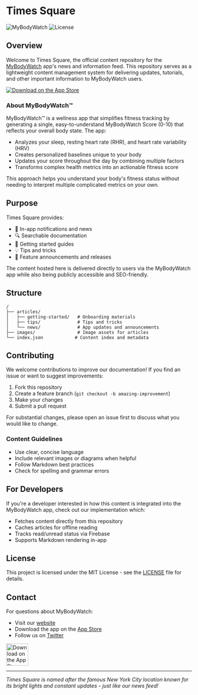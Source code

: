 # Times Square

![MyBodyWatch](https://img.shields.io/badge/MyBodyWatch-News%20Feed-blue)
![License](https://img.shields.io/github/license/mybodywatch/times-square)

## Overview

Welcome to Times Square, the official content repository for the [MyBodyWatch](https://mybodywatch.app) app's news and information feed. This repository serves as a lightweight content management system for delivering updates, tutorials, and other important information to MyBodyWatch users.

[![Download on the App Store](https://img.shields.io/badge/Download%20on%20the-App%20Store-blue?logo=apple&style=flat-square)](https://apps.apple.com/app/mybodywatch/id6474689088)

### About MyBodyWatch™

MyBodyWatch™ is a wellness app that simplifies fitness tracking by generating a single, easy-to-understand MyBodyWatch Score (0-10) that reflects your overall body state. The app:

- Analyzes your sleep, resting heart rate (RHR), and heart rate variability (HRV)
- Creates personalized baselines unique to your body
- Updates your score throughout the day by combining multiple factors
- Transforms complex health metrics into an actionable fitness score

This approach helps you understand your body's fitness status without needing to interpret multiple complicated metrics on your own.

## Purpose

Times Square provides:

- 📱 In-app notifications and news
- 🔍 Searchable documentation
- 🚀 Getting started guides
- 💡 Tips and tricks
- 🎉 Feature announcements and releases

The content hosted here is delivered directly to users via the MyBodyWatch app while also being publicly accessible and SEO-friendly.

## Structure

```
/
├── articles/
│   ├── getting-started/   # Onboarding materials
│   ├── tips/              # Tips and tricks
│   └── news/              # App updates and announcements
├── images/                # Image assets for articles
└── index.json            # Content index and metadata
```

## Contributing

We welcome contributions to improve our documentation! If you find an issue or want to suggest improvements:

1. Fork this repository
2. Create a feature branch (`git checkout -b amazing-improvement`)
3. Make your changes
4. Submit a pull request

For substantial changes, please open an issue first to discuss what you would like to change.

### Content Guidelines

- Use clear, concise language
- Include relevant images or diagrams when helpful
- Follow Markdown best practices
- Check for spelling and grammar errors

## For Developers

If you're a developer interested in how this content is integrated into the MyBodyWatch app, check out our implementation which:

- Fetches content directly from this repository
- Caches articles for offline reading
- Tracks read/unread status via Firebase
- Supports Markdown rendering in-app

## License

This project is licensed under the MIT License - see the [LICENSE](LICENSE) file for details.

## Contact

For questions about MyBodyWatch:
- Visit our [website](https://mybodywatch.app)
- Download the app on the [App Store](https://apps.apple.com/app/mybodywatch/id6474689088)
- Follow us on [Twitter](https://twitter.com/mybodywatch)

<a href="https://apps.apple.com/app/mybodywatch/id6474689088">
  <img src="https://tools.applemediaservices.com/api/badges/download-on-the-app-store/black/en-us?size=250x83" alt="Download on the App Store" style="height: 60px;">
</a>

---

*Times Square is named after the famous New York City location known for its bright lights and constant updates - just like our news feed!*
